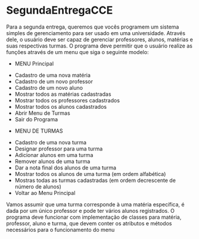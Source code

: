 # SegundaEntregaCCE
Para a segunda entrega, queremos que vocês programem um sistema simples de
gerenciamento para ser usado em uma universidade. Através dele, o usuário deve ser
capaz de gerenciar professores, alunos, matérias e suas respectivas turmas. O
programa deve permitir que o usuário realize as funções através de um menu que
siga o seguinte modelo:

* MENU Principal
- Cadastro de uma nova matéria
- Cadastro de um novo professor
- Cadastro de um novo aluno
- Mostrar todos as matérias cadastradas
- Mostrar todos os professores cadastrados
- Mostrar todos os alunos cadastrados
- Abrir Menu de Turmas
- Sair do Programa

* MENU DE TURMAS
- Cadastro de uma nova turma
- Designar professor para uma turma
- Adicionar alunos em uma turma
- Remover alunos de uma turma
- Dar a nota final dos alunos de uma turma
- Mostrar todos os alunos de uma turma (em ordem alfabética)
- Mostras todas as turmas cadastradas (em ordem decrescente de
número de alunos)
- Voltar ao Menu Principal

Vamos assumir que uma turma corresponde à uma matéria específica, é
dada por um único professor e pode ter vários alunos registrados.
O programa deve funcionar com implementação de classes para matéria,
professor, aluno e turma, que devem conter os atributos e métodos
necessários para o funcionamento do menu
